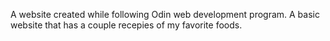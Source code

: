 A website created while following Odin web development program. A basic website that has a couple recepies of my favorite foods.